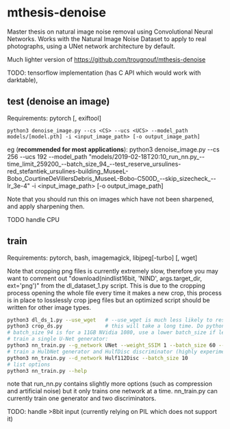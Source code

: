 # mthesis-denoise

Master thesis on natural image noise removal using Convolutional Neural Networks. Works with the Natural Image Noise Dataset to apply to real photographs, using a UNet network architecture by default.

Much lighter version of https://github.com/trougnouf/mthesis-denoise

TODO: tensorflow implementation (has C API which would work with darktable), 

## test (denoise an image)

Requirements: pytorch [, exiftool]

```
python3 denoise_image.py --cs <CS> --ucs <UCS> --model_path models/[model.pth] -i <input_image_path> [-o output_image_path]
```
eg (**recommended for most applications**):
python3 denoise_image.py --cs 256 --ucs 192 --model_path "models/2019-02-18T20:10_run_nn.py_--time_limit_259200_--batch_size_94_--test_reserve_ursulines-red_stefantiek_ursulines-building_MuseeL-Bobo_CourtineDeVillersDebris_MuseeL-Bobo-C500D_--skip_sizecheck_--lr_3e-4" -i <input_image_path> [-o output_image_path]

Note that you should run this on images which have not been sharpened, and apply sharpening then.

TODO handle CPU

## train

Requirements: pytorch, bash, imagemagick, libjpeg[-turbo] [, wget]

Note that cropping png files is currently extremely slow, therefore you may want to comment out "download(nindlist16bit, 'NIND', args.target_dir, ext='png')" from the dl_dataset_1.py script. This is due to the cropping process opening the whole file every time it makes a new crop, this process is in place to losslessly crop jpeg files but an optimized script should be written for other image types.

```bash
python3 dl_ds_1.py --use_wget   # --use_wget is much less likely to result in half-downloaded files
python3 crop_ds.py              # this will take a long time. Do python3 crop_ds.py --cs 128 --ucs 96 with U-Net model to use all data
# batch_size 94 is for a 11GB NVidia 1080, use a lower batch_size if less memory is available
# train a single U-Net generator:
python3 nn_train.py --g_network UNet --weight_SSIM 1 --batch_size 60 --train_data datasets/train/NIND_128_96
# train a HulbNet generator and HulfDisc discriminator (highly experimental)
python3 nn_train.py --d_network Hulf112Disc --batch_size 10
# list options
python3 nn_train.py --help
```

note that run\_nn.py contains slightly more options (such as compression and artificial noise) but it only trains one network at a time. nn\_train.py can currently train one generator and two discriminators.

TODO: handle >8bit input (currently relying on PIL which does not support it)
